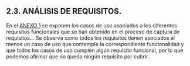 ## **2.3.**         **ANÁLISIS DE REQUISITOS.** 


En el [ANEXO 1](matrizTrazabilidad.md) se exponen los casos de uso asociados a los diferentes requisitos funcionales que se han obtenido en el proceso de captura de requisitos...
Se observa como todos los requisitos tienen asociados al menos un caso de uso que contemple la correspondiente funcionalidad y que todos los casos de uso cumplen algún requisito funcional, por lo que podemos afirmar que no queda ningún requisito por cubrir.